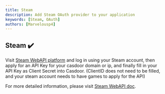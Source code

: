 ```yaml
---
title: Steam
description: Add Steam OAuth provider to your application
keywords: [Steam, OAuth]
authors: [Marvelousp4]
---
```


## Steam ✔️

Visit [Steam WebAPI platform](https://steamcommunity.com/dev/revokekey) and log in using your Steam account, then apply for an API Key for your casdoor domain or ip, and finally fill in your API Key as Client Secret into Casdoor. (ClientID does not need to be filled, and your steam  account needs to have games to apply for the API)

For more detailed information, please visit [Steam WebAPI doc](https://steamcommunity.com/dev).
